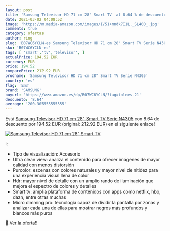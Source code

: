```yaml
---
layout: post
title: 'Samsung Televisor HD 71 cm 28" Smart TV  al 8.64 % de descuento'
date: 2021-03-02 04:08:52
image: 'https://m.media-amazon.com/images/I/51+mndk7I1L._SL400_.jpg'
comments: true
category: ofertas
author: ring
slug: 'B07WC6YCLN-es Samsung Televisor HD 71 cm 28" Smart TV Serie N4305'
sku: 'B07WC6YCLN-es'
tags: [ 'smart','tv','televisor', ]
actualPrice: 194.52 EUR
currency: EUR
price: 194.52
comparePrice: 212.92 EUR
prodname: 'Samsung Televisor HD 71 cm 28" Smart TV Serie N4305'
country: 'es'
flag: '🇪🇸'
brand: 'SAMSUNG'
buyurl: 'https://www.amazon.es/dp/B07WC6YCLN/?tag=tolees-21'
descuento: '8.64'
average: '200.305555555555'
---
```


Está [Samsung Televisor HD 71 cm 28" Smart TV Serie N4305](https://www.amazon.es/dp/B07WC6YCLN/?tag=tolees-21) con 8.64 de descuento por 194.52 EUR (original: 212.92 EUR) en el siguiente enlace!

[![Samsung Televisor HD 71 cm 28" Smart TV ](https://m.media-amazon.com/images/I/51+mndk7I1L._SL400_.jpg)](https://www.amazon.es/dp/B07WC6YCLN/?tag=tolees-21)

ℹ️:

- Tipo de visualización: Accesorio
- Ultra clean view: analiza el contenido para ofrecer imágenes de mayor calidad con menos distorsión
- Purcolor: escenas con colores naturales y mayor nivel de nitidez para una experiencia visual llena de color
- Hdr: mayor nivel de detalle con un amplio rando de iluminación que mejora el espectro de colores y detalles
- Smart tv: amplia plataforma de contenidos con apps como netflix, hbo, dazn, entre otras muchas
- Micro dimming pro: tecnología capaz de dividir la pantalla por zonas y analizar cada una de ellas para mostrar negros más profundos y blancos más puros

[🛒 Ver la oferta!!](https://www.amazon.es/dp/B07WC6YCLN/?tag=tolees-21)
